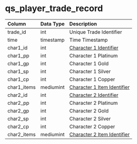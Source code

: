 # qs\_player\_trade\_record

| Column | Data Type | Description |
| :--- | :--- | :--- |
| trade\_id | int | Unique Trade Identifier |
| time | timestamp | Time Timestamp |
| char1\_id | int | [Character 1 Identifier](https://github.com/EQEmu/docs-db-schema/tree/774e95edd473c84dafd6fe13b9b699f6b84a7ce8/docs/categories/query_server/character_data.md) |
| char1\_pp | int | Character 1 Platinum |
| char1\_gp | int | Character 1 Gold |
| char1\_sp | int | Character 1 Silver |
| char1\_cp | int | Character 1 Copper |
| char1\_items | mediumint | [Character 1 Item Identifier](https://github.com/EQEmu/docs-db-schema/tree/774e95edd473c84dafd6fe13b9b699f6b84a7ce8/docs/categories/query_server/items.md) |
| char2\_id | int | [Character 2 Identifier](https://github.com/EQEmu/docs-db-schema/tree/774e95edd473c84dafd6fe13b9b699f6b84a7ce8/docs/categories/query_server/character_data.md) |
| char2\_pp | int | Character 2 Platinum |
| char2\_gp | int | Character 2 Gold |
| char2\_sp | int | Character 2 Silver |
| char2\_cp | int | Character 2 Copper |
| char2\_items | mediumint | [Character 2 Item Identifier](https://github.com/EQEmu/docs-db-schema/tree/774e95edd473c84dafd6fe13b9b699f6b84a7ce8/docs/categories/query_server/items.md) |

